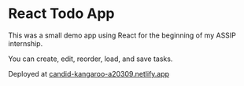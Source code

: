 # React Todo App

This was a small demo app using React for the beginning of my ASSIP internship.

You can create, edit, reorder, load, and save tasks.

Deployed at [candid-kangaroo-a20309.netlify.app](https://candid-kangaroo-a20309.netlify.app)
